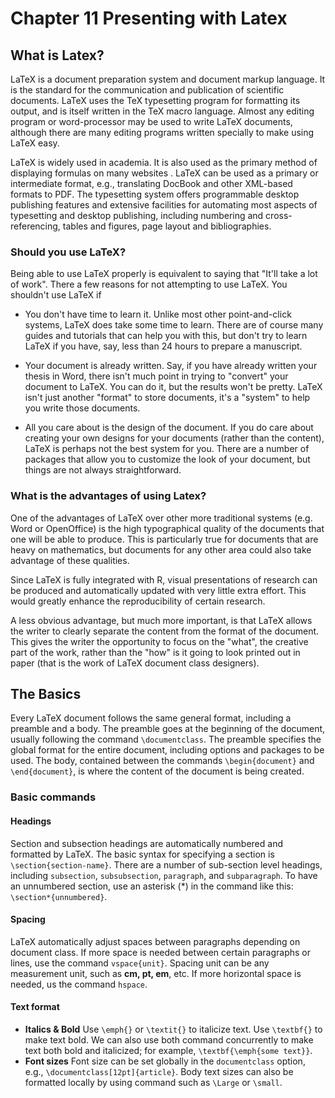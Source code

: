 Chapter 11 Presenting with Latex
===========================================

## What is Latex?

LaTeX is a document preparation system and document markup language. It is the standard for the communication and publication of scientific documents. LaTeX uses the TeX typesetting program for formatting its output, and is itself written in the TeX macro language.  Almost any editing program or word-processor may be used to write LaTeX documents, although there are many editing programs written specially to make using LaTeX easy. 

LaTeX is widely used in academia. It is also used as the primary method of displaying formulas on many websites . LaTeX can be used as a primary or intermediate format, e.g., translating DocBook and other XML-based formats to PDF. The typesetting system offers programmable desktop publishing features and extensive facilities for automating most aspects of typesetting and desktop publishing, including numbering and cross-referencing, tables and figures, page layout and bibliographies.

### Should you use LaTeX?

Being able to use LaTeX properly is equivalent to saying that "It'll take a lot of work". There a few reasons for not attempting to use LaTeX. You shouldn't use LaTeX if

- You don't have time to learn it. Unlike most other point-and-click systems, LaTeX does take some time to learn. There are of course many guides and tutorials that can help you with this, but don't try to learn LaTeX if you have, say, less than 24 hours to prepare a manuscript.

- Your document is already written. Say, if you have already written your thesis in Word, there isn't much point in trying to "convert" your document to LaTeX. You can do it, but the results won't be pretty. LaTeX isn't just another "format" to store documents, it's a "system" to help you write those documents.

- All you care about is the design of the document. If you do care about creating your own designs for your documents (rather than the content), LaTeX is perhaps not the best system for you. There are a number of packages that allow you to customize the look of your document, but things are not always straightforward.

### What is the advantages of using Latex?

One of the advantages of LaTeX over other more traditional systems (e.g. Word or OpenOffice) is the high typographical quality of the documents that one will be able to produce. This is particularly true for documents that are heavy on mathematics, but documents for any other area could also take advantage of these qualities.

Since LaTeX is fully integrated with R, visual presentations of research can be produced and automatically updated with very little extra effort. This would greatly enhance the reproducibility of certain research. 

A less obvious advantage, but much more important, is that LaTeX allows the writer to clearly separate the content from the format of the document. This gives the writer the opportunity to focus on the "what", the creative part of the work, rather than the "how" is it going to look printed out in paper (that is the work of LaTeX document class designers).

## The Basics

Every LaTeX document follows the same general format, including a preamble and a body. The preamble goes at the beginning of the document, usually following the command `\documentclass`. The preamble specifies the global format for the entire document, including options and packages to be used. The body, contained between the commands `\begin{document}` and `\end{document}`, is where the content of the document is being created. 

### Basic commands

#### Headings

Section and subsection headings are automatically numbered and formatted by LaTeX. The basic syntax for specifying a section is `\section{section-name}`. There are a number of sub-section level headings, including `subsection`, `subsubsection`, `paragraph`, and `subparagraph`. To have an unnumbered section, use an asterisk (\*) in the command like this: `\section*{unnumbered}`.

#### Spacing

LaTeX automatically adjust spaces between paragraphs depending on document class. If more space is needed between certain paragraphs or lines, use the command `vspace{unit}`. Spacing unit can be any measurement unit, such as **cm, pt, em**, etc. If more horizontal space is needed, us the command `hspace`.

#### Text format

- **Italics & Bold** Use `\emph{}` or `\textit{}` to italicize text. Use `\textbf{}` to make text bold. We can also use both command concurrently to make text both bold and italicized; for example, `\textbf{\emph{some text}}`.
- **Font sizes** Font size can be set globally in the `documentclass` option, e.g., `\documentclass[12pt]{article}`. Body text sizes can also be formatted locally by using command such as `\Large` or `\small`.
